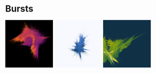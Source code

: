 
# Bursts

<img src="./jpg/burst_01_purple-glow.jpg" width="30%"> <img src="./jpg/burst_02_blue-splash.jpg" width="30%"> <img src="./jpg/burst_03_green-spike.jpg" width="30%"> 
